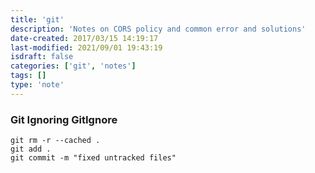 ```yaml
---
title: 'git'
description: 'Notes on CORS policy and common error and solutions'
date-created: 2017/03/15 14:19:17
last-modified: 2021/09/01 19:43:19
isdraft: false
categories: ['git', 'notes']
tags: []
type: 'note'
---
```


### Git Ignoring GitIgnore

```shell
git rm -r --cached .
git add .
git commit -m "fixed untracked files"

```
